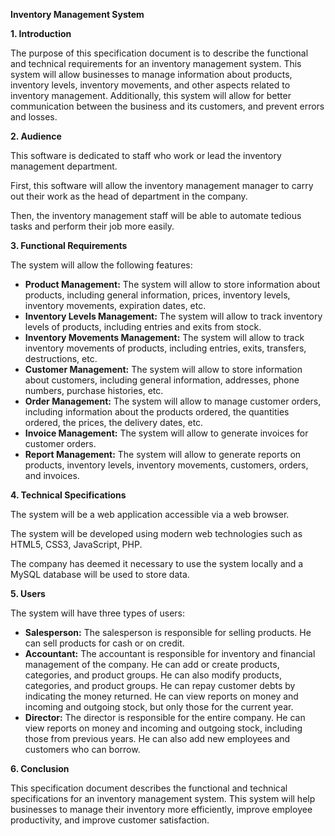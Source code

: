 

**Inventory Management System**

**1. Introduction**

The purpose of this specification document is to describe the functional and technical requirements for an inventory management system. This system will allow businesses to manage information about products, inventory levels, inventory movements, and other aspects related to inventory management. Additionally, this system will allow for better communication between the business and its customers, and prevent errors and losses.

**2. Audience**

This software is dedicated to staff who work or lead the inventory management department.

First, this software will allow the inventory management manager to carry out their work as the head of department in the company.

Then, the inventory management staff will be able to automate tedious tasks and perform their job more easily.

**3. Functional Requirements**

The system will allow the following features:

- **Product Management:** The system will allow to store information about products, including general information, prices, inventory levels, inventory movements, expiration dates, etc.
- **Inventory Levels Management:** The system will allow to track inventory levels of products, including entries and exits from stock.
- **Inventory Movements Management:** The system will allow to track inventory movements of products, including entries, exits, transfers, destructions, etc.
- **Customer Management:** The system will allow to store information about customers, including general information, addresses, phone numbers, purchase histories, etc.
- **Order Management:** The system will allow to manage customer orders, including information about the products ordered, the quantities ordered, the prices, the delivery dates, etc.
- **Invoice Management:** The system will allow to generate invoices for customer orders.
- **Report Management:** The system will allow to generate reports on products, inventory levels, inventory movements, customers, orders, and invoices.

**4. Technical Specifications**

The system will be a web application accessible via a web browser.

The system will be developed using modern web technologies such as HTML5, CSS3, JavaScript, PHP.

The company has deemed it necessary to use the system locally and a MySQL database will be used to store data.

**5. Users**

The system will have three types of users:

- **Salesperson:** The salesperson is responsible for selling products. He can sell products for cash or on credit.
- **Accountant:** The accountant is responsible for inventory and financial management of the company. He can add or create products, categories, and product groups. He can also modify products, categories, and product groups. He can repay customer debts by indicating the money returned. He can view reports on money and incoming and outgoing stock, but only those for the current year.
- **Director:** The director is responsible for the entire company. He can view reports on money and incoming and outgoing stock, including those from previous years. He can also add new employees and customers who can borrow.

**6. Conclusion**

This specification document describes the functional and technical specifications for an inventory management system. This system will help businesses to manage their inventory more efficiently, improve employee productivity, and improve customer satisfaction.